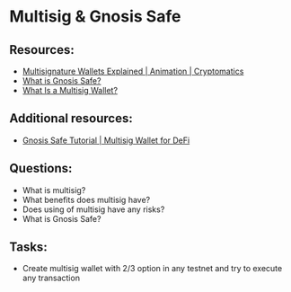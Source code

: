 # Multisig & Gnosis Safe


## Resources:

* [Multisignature Wallets Explained | Animation | Cryptomatics](https://www.youtube.com/watch?v=E47Ih7DArKs)
* [What is Gnosis Safe?](https://www.youtube.com/watch?v=y9zNmlzg8AI)
* [What Is a Multisig Wallet?](https://academy.binance.com/en/articles/what-is-a-multisig-wallet)

## Additional resources:
* [Gnosis Safe Tutorial | Multisig Wallet for DeFi](https://www.youtube.com/watch?v=GHyxe32Z814)

## Questions:

* What is multisig?
* What benefits does multisig have?
* Does using of multisig have any risks?
* What is Gnosis Safe?

## Tasks:

* Create multisig wallet with 2/3 option in any testnet and try to execute any transaction
